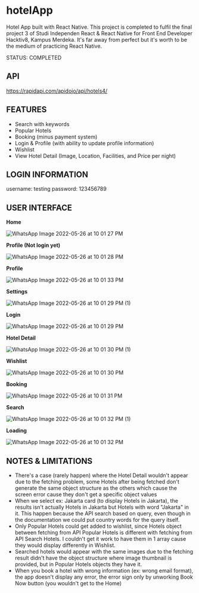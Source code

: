 # hotelApp

Hotel App built with React Native.
This project is completed to fulfil the final project 3 of Studi Independen React & React Native for Front End Developer Hacktiv8, Kampus Merdeka.
It's far away from perfect but it's worth to be the medium of practicing React Native.

STATUS: COMPLETED


## API

https://rapidapi.com/apidojo/api/hotels4/


## FEATURES

- Search with keywords
- Popular Hotels
- Booking (minus payment system)
- Login & Profile (with ability to update profile information)
- Wishlist
- View Hotel Detail (Image, Location, Facilities, and Price per night)


## LOGIN INFORMATION

username: testing
password: 123456789


## USER INTERFACE

**Home**

![WhatsApp Image 2022-05-26 at 10 01 27 PM](https://user-images.githubusercontent.com/53704057/170504084-bb1fabd8-2afb-4c63-b556-61b9e9955e07.jpeg)

**Profile (Not login yet)**

![WhatsApp Image 2022-05-26 at 10 01 28 PM](https://user-images.githubusercontent.com/53704057/170504177-61755e8d-4a6b-4c92-b591-5fcd4e6894cc.jpeg)

**Profile**

![WhatsApp Image 2022-05-26 at 10 01 33 PM](https://user-images.githubusercontent.com/53704057/170504550-07dc0843-f9ba-4f2a-90bc-64600f9f11ff.jpeg)

**Settings**

![WhatsApp Image 2022-05-26 at 10 01 29 PM (1)](https://user-images.githubusercontent.com/53704057/170504232-49a90aca-44bb-4e18-a5d0-29f62abc1345.jpeg)

**Login**

![WhatsApp Image 2022-05-26 at 10 01 29 PM](https://user-images.githubusercontent.com/53704057/170504277-29ecfcc5-0805-4457-9db7-5aeccb3b5119.jpeg)

**Hotel Detail**

![WhatsApp Image 2022-05-26 at 10 01 30 PM (1)](https://user-images.githubusercontent.com/53704057/170504328-2dde0630-cce6-487f-a2c5-89947a9ffa9e.jpeg)

**Wishlist**

![WhatsApp Image 2022-05-26 at 10 01 30 PM](https://user-images.githubusercontent.com/53704057/170504356-b94edbf6-f86e-46f4-8cba-8d6fb837b79f.jpeg)

**Booking**

![WhatsApp Image 2022-05-26 at 10 01 31 PM](https://user-images.githubusercontent.com/53704057/170504401-58f6393a-eac4-4141-b724-dfd18e709d81.jpeg)

**Search**

![WhatsApp Image 2022-05-26 at 10 01 32 PM (1)](https://user-images.githubusercontent.com/53704057/170504431-6124db7a-3d01-42ad-9db6-ba69d1c32ff6.jpeg)

**Loading**

![WhatsApp Image 2022-05-26 at 10 01 32 PM](https://user-images.githubusercontent.com/53704057/170504480-3f187b23-d1cd-4a40-b080-645efb45bff0.jpeg)


## NOTES & LIMITATIONS

- There's a case (rarely happen) where the Hotel Detail wouldn't appear due to the fetching problem, some Hotels after being fetched don't generate the same object structure as the others which cause the screen error cause they don't get a specific object values
- When we select ex: Jakarta card (to display Hotels in Jakarta), the results isn't actually Hotels in Jakarta but Hotels with word "Jakarta" in it. This happen because the API search based on query, even though in the documentation we could put country words for the query itself.
- Only Popular Hotels could get added to wishlist, since Hotels object between fetching from API Popular Hotels is different with fetching from API Search Hotels. I couldn't get it work to have them in 1 array cause they would display differently in Wishlist.
- Searched hotels would appear with the same images due to the fetching result didn't have the object structure where image thumbnail is provided, but in Popular Hotels objects they have it.
- When you book a hotel with wrong information (ex: wrong email format), the app doesn't display any error, the error sign only by unworking Book Now button (you wouldn't get to the Home)
